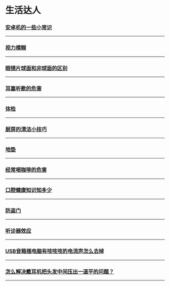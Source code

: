 生活达人
=======

### [安卓机的一些小常识](android-mobile-note)

---

### [视力模糊](blurred-vision)

---

### [眼镜片球面和非球面的区别](difference-between-spherical-and-non-spherical-lens)

---

### [耳塞听歌的危害](earplug-harm)

---

### [体检](health-check)

---

### [厨房的清洁小技巧](kitchen-clear)

---

### [地垫](mat)

---

### [经常喝咖啡的危害](often-drink-coffee-harm)

---

### [口腔健康知识知多少](oral-health)

---

### [防盗门](security-door)

---

### [听诊器效应](stethoscope-effect)

---

### [USB音箱插电脑有吱吱吱的电流声怎么去掉](usb-sound-box)

---

### [怎么解决戴耳机把头发中间压出一道平的问题？](wear-headphones)

---
